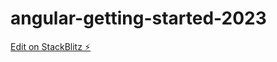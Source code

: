 # angular-getting-started-2023

[Edit on StackBlitz ⚡️](https://stackblitz.com/edit/angular-ldpcew-xukvvi)